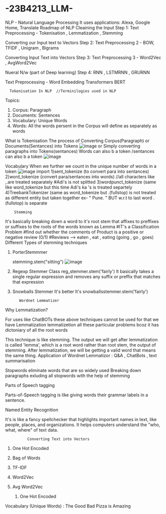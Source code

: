 # -23B4213_LLM-
NLP - Natural Language Processing 
It uses 
applications: Alexa, Google Home, Translate
Roadmap of NLP 
Cleaining the Input
Step 1: Text Preprocessing - Tokenisation , Lemmatization , Stemming

Converting our Input text to Vectors
Step 2: Text Preprocessing 2 - BOW, TFIDF , Unigram , Bigrams 

Converting Input Text into Vectors
Step 3: Text Preprocessing 3 - Word2Vec , AvgWord2Vec

Nueral N/w (part of Deep learning)
Step 4: RNN , LSTMRNN , GRURNN

Text Preprocessing - Word Embedding
Transformers 
BERT
                
      Tokenisation In NLP  //Terminilogies used in NLP
Topics:

1) Corpus: Paragraph
2) Documents: Sentences
3) Vocabulary: Unique Words
4) Words: All the words persent in the Corpus will define as separately as words  

What is Tokenisation 
The process of Converting Corpus(Paragraph) or Documents(Sentances) into Tokens ![image](https://github.com/chiefcody/-23B4213_LLM-/assets/163542025/edef07a8-7e29-4052-9fe4-0ac0cd437f94)
or Simply converting paragraphs into Tokens(sentances) 
Words can also b a token /sentances can also b a token ![image](https://github.com/chiefcody/-23B4213_LLM-/assets/163542025/7441621c-55e8-4ef6-9f91-9eb827348b0c)

Vocabulary
When we further we count in the unique number of words in a token ![image](https://github.com/chiefcody/-23B4213_LLM-/assets/163542025/8bd24336-8591-41f1-9904-3a117ab5dd1f)
import 
        1)sent_tokenize      (to convert para into sentances)
        2)word_tokenize     (convert para/sentances into words)  //all characters like ,.are treated separately #Adi's is not splitted
        3)wordpunct_tokenize  (same like word_tokenize but this time Adi's ka 's is treated separtely 
        4)TreebankTokenizer (same as word_tokenize but .(fullstop) is not treated as different entity but taken together ex- " Pune. " BUT w.r.t to last word .(fullstop) is separate

        Stemming
        
It's basically breaking down a word to it's root stem that affixes to preffixes or suffixes to the roots of the words known as Lemma
#IT's a Classification Problem
#find out whether the comments of Product is a positive or negative review (0/1)
#Reviews --> eaten , eat , eating  (going , go , goes)
 Different Types of stemming techniques
 
1) PorterStemmmer
   
    stemming.stem("sitting")      ![image](https://github.com/chiefcody/-23B4213_LLM-/assets/163542025/b690d4fe-1125-49e4-8b1f-abe2b03e7100)

2) Regexp Stemmer Class
   reg_stemmer.stem('fairly')
    It basically takes a single regular expression and removes any suffix or preffix that matches that expression

3) Snowballs Stemmer
    It's better It's snowballsstemmer.stem('fairly')



          Wordnet Lemmatizer

Why Lemmatization?

For uses like ChatBOTs these above techniques cannot be used for that we have Lemmatization
lemmatizetion all these particular problems bcoz it has dictoniary of all the root words
 
This technique is like stemming. The output we will get after lemmatization is called
'lemma', which is a root word rather than root stem, the output of stemming. After lemmatization, we will be getting a valid word that means the same thing.
Application of Wordnet Lemmatizor : Q&A ,  ChatBots , text summarisation

Stopwords
eliminate words that are so widely used
Breaking down paragraphs exluding all stopwords with the help of stemming

Parts of Speech tagging

Parts-of-Speech tagging is like giving words their grammar labels in a sentence.

Named Entity Recognition 

It's is like a fancy spellchecker that highlights important names in text, like people, places, and organizations. It helps computers understand the "who, what, where" of text data.

              Converting Text into Vectors

1) One Hot Encoded
2) Bag of Words
3) TF-IDF
4) Word2Vec
5) Avg Word2Vec

   1) One Hot Encoded

Vocabulary (Unique Words)   : The   Good   Bad   Pizza   is   Amazing
